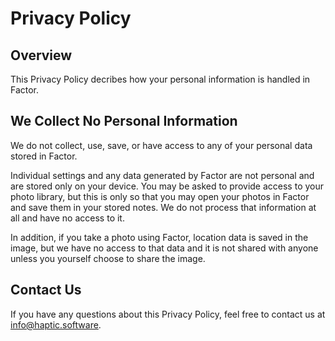 #  Privacy Policy

## Overview

This Privacy Policy decribes how your personal information is handled in Factor.

## We Collect No Personal Information

We do not collect, use, save, or have access to any of your personal data stored in Factor.

Individual settings and any data generated by Factor are not personal and are stored only on your device. You may be asked to provide access to your photo library, but this is only so that you may open your photos in Factor and save them in your stored notes. We do not process that information at all and have no access to it.

In addition, if you take a photo using Factor, location data is saved in the image, but we have no access to that data and it is not shared with anyone unless you yourself choose to share the image.

## Contact Us

If you have any questions about this Privacy Policy, feel free to contact us at [info@haptic.software](mailto:info@haptic.software).
